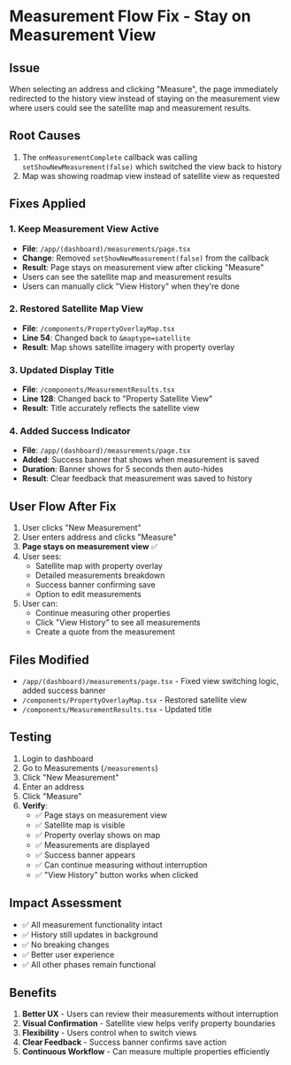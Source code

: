 # Measurement Flow Fix - Stay on Measurement View

## Issue
When selecting an address and clicking "Measure", the page immediately redirected to the history view instead of staying on the measurement view where users could see the satellite map and measurement results.

## Root Causes
1. The `onMeasurementComplete` callback was calling `setShowNewMeasurement(false)` which switched the view back to history
2. Map was showing roadmap view instead of satellite view as requested

## Fixes Applied

### 1. **Keep Measurement View Active**
- **File**: `/app/(dashboard)/measurements/page.tsx`
- **Change**: Removed `setShowNewMeasurement(false)` from the callback
- **Result**: Page stays on measurement view after clicking "Measure"
- Users can see the satellite map and measurement results
- Users can manually click "View History" when they're done

### 2. **Restored Satellite Map View**
- **File**: `/components/PropertyOverlayMap.tsx`
- **Line 54**: Changed back to `&maptype=satellite`
- **Result**: Map shows satellite imagery with property overlay

### 3. **Updated Display Title**
- **File**: `/components/MeasurementResults.tsx`
- **Line 128**: Changed back to "Property Satellite View"
- **Result**: Title accurately reflects the satellite view

### 4. **Added Success Indicator**
- **File**: `/app/(dashboard)/measurements/page.tsx`
- **Added**: Success banner that shows when measurement is saved
- **Duration**: Banner shows for 5 seconds then auto-hides
- **Result**: Clear feedback that measurement was saved to history

## User Flow After Fix

1. User clicks "New Measurement"
2. User enters address and clicks "Measure"
3. **Page stays on measurement view** ✅
4. User sees:
   - Satellite map with property overlay
   - Detailed measurements breakdown
   - Success banner confirming save
   - Option to edit measurements
5. User can:
   - Continue measuring other properties
   - Click "View History" to see all measurements
   - Create a quote from the measurement

## Files Modified
- `/app/(dashboard)/measurements/page.tsx` - Fixed view switching logic, added success banner
- `/components/PropertyOverlayMap.tsx` - Restored satellite view
- `/components/MeasurementResults.tsx` - Updated title

## Testing
1. Login to dashboard
2. Go to Measurements (`/measurements`)
3. Click "New Measurement"
4. Enter an address
5. Click "Measure"
6. **Verify**:
   - ✅ Page stays on measurement view
   - ✅ Satellite map is visible
   - ✅ Property overlay shows on map
   - ✅ Measurements are displayed
   - ✅ Success banner appears
   - ✅ Can continue measuring without interruption
   - ✅ "View History" button works when clicked

## Impact Assessment
- ✅ All measurement functionality intact
- ✅ History still updates in background
- ✅ No breaking changes
- ✅ Better user experience
- ✅ All other phases remain functional

## Benefits
1. **Better UX** - Users can review their measurements without interruption
2. **Visual Confirmation** - Satellite view helps verify property boundaries
3. **Flexibility** - Users control when to switch views
4. **Clear Feedback** - Success banner confirms save action
5. **Continuous Workflow** - Can measure multiple properties efficiently